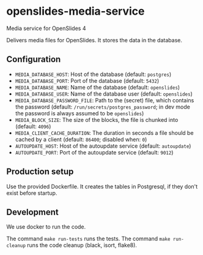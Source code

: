 # openslides-media-service
Media service for OpenSlides 4

Delivers media files for OpenSlides. It stores the data in the database.

## Configuration
- `MEDIA_DATABASE_HOST`: Host of the database (default: `postgres`)
- `MEDIA_DATABASE_PORT`: Port of the database (default: `5432`)
- `MEDIA_DATABASE_NAME`: Name of the database (default: `openslides`)
- `MEDIA_DATABASE_USER`: Name of the database user (default: `openslides`)
- `MEDIA_DATABASE_PASSWORD_FILE`: Path to the (secret) file, which contains the
password (default: `/run/secrets/postgres_password`; in dev mode the password is always assumed to be `openslides`)
- `MEDIA_BLOCK_SIZE`: The size of the blocks, the file is chunked into (default: `4096`)
- `MEDIA_CLIENT_CACHE_DURATION`: The duration in seconds a file should be cached by a client (default: `86400`; disabled when: `0`)
- `AUTOUPDATE_HOST`: Host of the autoupdate service (default: `autoupdate`)
- `AUTOUPDATE_PORT`: Port of the autoupdate service (default: `9012`)

## Production setup
Use the provided Dockerfile. It creates the tables in Postgresql, if they don't
exist before startup.

## Development
We use docker to run the code.

The command `make run-tests` runs the tests.
The command `make run-cleanup` runs the code cleanup (black, isort, flake8).

